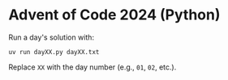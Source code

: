 # Advent of Code 2024 (Python)

Run a day's solution with:

```
uv run dayXX.py dayXX.txt
```

Replace `XX` with the day number (e.g., `01`, `02`, etc.).
